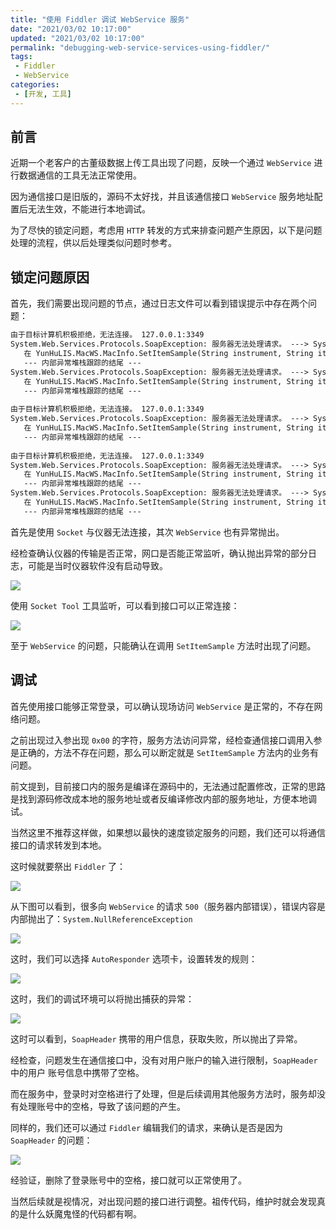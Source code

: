 ```yaml
---
title: "使用 Fiddler 调试 WebService 服务"
date: "2021/03/02 10:17:00"
updated: "2021/03/02 10:17:00"
permalink: "debugging-web-service-services-using-fiddler/"
tags:
 - Fiddler
 - WebService
categories:
 - [开发, 工具]
---
```


## 前言

近期一个老客户的古董级数据上传工具出现了问题，反映一个通过 `WebService` 进行数据通信的工具无法正常使用。

因为通信接口是旧版的，源码不太好找，并且该通信接口 `WebService` 服务地址配置后无法生效，不能进行本地调试。

为了尽快的锁定问题，考虑用 `HTTP` 转发的方式来排查问题产生原因，以下是问题处理的流程，供以后处理类似问题时参考。

## 锁定问题原因

首先，我们需要出现问题的节点，通过日志文件可以看到错误提示中存在两个问题：

```html
由于目标计算机积极拒绝，无法连接。 127.0.0.1:3349
System.Web.Services.Protocols.SoapException: 服务器无法处理请求。 ---> System.NullReferenceException: 未将对象引用设置到对象的实例。
   在 YunHuLIS.MacWS.MacInfo.SetItemSample(String instrument, String itemCode, String result, String seq, String barcode, DateTime datetime)
   --- 内部异常堆栈跟踪的结尾 ---
System.Web.Services.Protocols.SoapException: 服务器无法处理请求。 ---> System.NullReferenceException: 未将对象引用设置到对象的实例。
   在 YunHuLIS.MacWS.MacInfo.SetItemSample(String instrument, String itemCode, String result, String seq, String barcode, DateTime datetime)
   --- 内部异常堆栈跟踪的结尾 ---
 
由于目标计算机积极拒绝，无法连接。 127.0.0.1:3349
System.Web.Services.Protocols.SoapException: 服务器无法处理请求。 ---> System.NullReferenceException: 未将对象引用设置到对象的实例。
   在 YunHuLIS.MacWS.MacInfo.SetItemSample(String instrument, String itemCode, String result, String seq, String barcode, DateTime datetime)
   --- 内部异常堆栈跟踪的结尾 ---
 
由于目标计算机积极拒绝，无法连接。 127.0.0.1:3349
System.Web.Services.Protocols.SoapException: 服务器无法处理请求。 ---> System.NullReferenceException: 未将对象引用设置到对象的实例。
   在 YunHuLIS.MacWS.MacInfo.SetItemSample(String instrument, String itemCode, String result, String seq, String barcode, DateTime datetime)
   --- 内部异常堆栈跟踪的结尾 ---
System.Web.Services.Protocols.SoapException: 服务器无法处理请求。 ---> System.NullReferenceException: 未将对象引用设置到对象的实例。
   在 YunHuLIS.MacWS.MacInfo.SetItemSample(String instrument, String itemCode, String result, String seq, String barcode, DateTime datetime)
   --- 内部异常堆栈跟踪的结尾 ---
```

首先是使用 `Socket` 与仪器无法连接，其次 `WebService` 也有异常抛出。

经检查确认仪器的传输是否正常，网口是否能正常监听，确认抛出异常的部分日志，可能是当时仪器软件没有启动导致。

![](https://hd2y.oss-cn-beijing.aliyuncs.com/debugging-web-service-services-using-fiddler-01.png)

使用 `Socket Tool` 工具监听，可以看到接口可以正常连接：

![](https://hd2y.oss-cn-beijing.aliyuncs.com/debugging-web-service-services-using-fiddler-02.png)

至于 `WebService` 的问题，只能确认在调用 `SetItemSample` 方法时出现了问题。

## 调试

首先使用接口能够正常登录，可以确认现场访问 `WebService` 是正常的，不存在网络问题。

之前出现过入参出现 `0x00` 的字符，服务方法访问异常，经检查通信接口调用入参是正确的，方法不存在问题，那么可以断定就是 `SetItemSample` 方法内的业务有问题。

前文提到，目前接口内的服务是编译在源码中的，无法通过配置修改，正常的思路是找到源码修改成本地的服务地址或者反编译修改内部的服务地址，方便本地调试。

当然这里不推荐这样做，如果想以最快的速度锁定服务的问题，我们还可以将通信接口的请求转发到本地。

这时候就要祭出 `Fiddler` 了：

![](https://hd2y.oss-cn-beijing.aliyuncs.com/debugging-web-service-services-using-fiddler-03.png)

从下图可以看到，很多向 `WebService` 的请求 `500`（服务器内部错误），错误内容是内部抛出了：`System.NullReferenceException`

![](https://hd2y.oss-cn-beijing.aliyuncs.com/debugging-web-service-services-using-fiddler-04.png)

这时，我们可以选择 `AutoResponder` 选项卡，设置转发的规则：

![](https://hd2y.oss-cn-beijing.aliyuncs.com/debugging-web-service-services-using-fiddler-05.png)

这时，我们的调试环境可以将抛出捕获的异常：

![](https://hd2y.oss-cn-beijing.aliyuncs.com/debugging-web-service-services-using-fiddler-06.png)

这时可以看到，`SoapHeader` 携带的用户信息，获取失败，所以抛出了异常。

经检查，问题发生在通信接口中，没有对用户账户的输入进行限制，`SoapHeader` 中的用户 账号信息中携带了空格。

而在服务中，登录时对空格进行了处理，但是后续调用其他服务方法时，服务却没有处理账号中的空格，导致了该问题的产生。

同样的，我们还可以通过 `Fiddler` 编辑我们的请求，来确认是否是因为 `SoapHeader` 的问题：

![](https://hd2y.oss-cn-beijing.aliyuncs.com/debugging-web-service-services-using-fiddler-07.png)

经验证，删除了登录账号中的空格，接口就可以正常使用了。

当然后续就是视情况，对出现问题的接口进行调整。祖传代码，维护时就会发现真的是什么妖魔鬼怪的代码都有啊。
